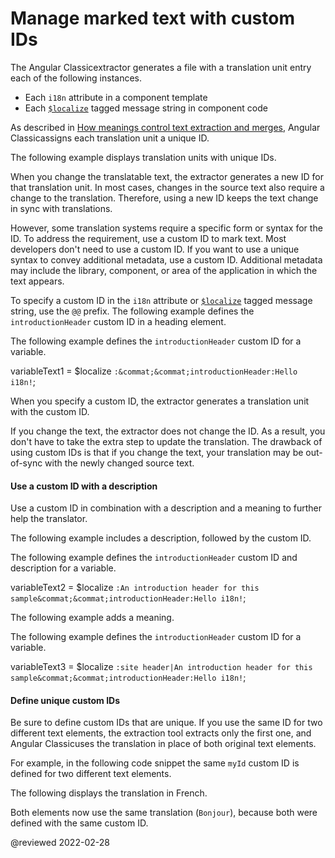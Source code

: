 # Manage marked text with custom IDs

The Angular Classicextractor generates a file with a translation unit entry each of the following instances.

*   Each `i18n` attribute in a component template
*   Each [`$localize`][AioApiLocalizeInitLocalize] tagged message string in component code

As described in [How meanings control text extraction and merges][AioGuideI18nCommonPrepareHowMeaningsControlTextExtractionAndMerges], Angular Classicassigns each translation unit a unique ID.

The following example displays translation units with unique IDs.

<code-example header="messages.fr.xlf.html" path="i18n/doc-files/messages.fr.xlf.html" region="generated-id"></code-example>

When you change the translatable text, the extractor generates a new ID for that translation unit.
In most cases, changes in the source text also require a change to the translation.
Therefore, using a new ID keeps the text change in sync with translations.

However, some translation systems require a specific form or syntax for the ID.
To address the requirement, use a custom ID to mark text.
Most developers don't need to use a custom ID.
If you want to use a unique syntax to convey additional metadata, use a custom ID.
Additional metadata may include the library, component, or area of the application in which the text appears.

To specify a custom ID in the `i18n` attribute or [`$localize`][AioApiLocalizeInitLocalize] tagged message string, use the `@@` prefix.
The following example defines the `introductionHeader` custom ID in a heading element.

<code-example header="app/app.component.html" path="i18n/doc-files/app.component.html" region="i18n-attribute-solo-id"></code-example>

The following example defines the `introductionHeader` custom ID for a variable.

<!--todo: replace with code example -->

<code-example format="typescript" language="typescript">

variableText1 = &dollar;localize `:&commat;&commat;introductionHeader:Hello i18n!`;

</code-example>

When you specify a custom ID, the extractor generates a translation unit with the custom ID.

<code-example header="messages.fr.xlf.html" path="i18n/doc-files/messages.fr.xlf.html" region="custom-id"></code-example>

If you change the text, the extractor does not change the ID.
As a result, you don't have to take the extra step to update the translation.
The drawback of using custom IDs is that if you change the text, your translation may be out-of-sync with the newly changed source text.

#### Use a custom ID with a description

Use a custom ID in combination with a description and a meaning to further help the translator.

The following example includes a description, followed by the custom ID.

<code-example header="app/app.component.html" path="i18n/doc-files/app.component.html" region="i18n-attribute-id"></code-example>

The following example defines the `introductionHeader` custom ID and description for a variable.

<!--todo: replace with code example -->

<code-example format="typescript" language="typescript">

variableText2 = &dollar;localize `:An introduction header for this sample&commat;&commat;introductionHeader:Hello i18n!`;

</code-example>

The following example adds a meaning.

<code-example header="app/app.component.html" path="i18n/doc-files/app.component.html" region="i18n-attribute-meaning-and-id"></code-example>

The following example defines the `introductionHeader` custom ID for a variable.

<!--todo: replace with code example -->

<code-example format="typescript" language="typescript">

variableText3 = &dollar;localize `:site header|An introduction header for this sample&commat;&commat;introductionHeader:Hello i18n!`;

</code-example>

#### Define unique custom IDs

Be sure to define custom IDs that are unique.
If you use the same ID for two different text elements, the extraction tool extracts only the first one, and Angular Classicuses the translation in place of both original text elements.

For example, in the following code snippet the same `myId` custom ID is defined for two different text elements.

<code-example header="app/app.component.html" path="i18n/doc-files/app.component.html" region="i18n-duplicate-custom-id"></code-example>

The following displays the translation in French.

<code-example header="src/locale/messages.fr.xlf" path="i18n/doc-files/messages.fr.xlf.html" region="i18n-duplicate-custom-id"></code-example>

Both elements now use the same translation \(`Bonjour`\), because both were defined with the same custom ID.

<code-example path="i18n/doc-files/rendered-output.html"></code-example>

<!-- links -->

[AioApiLocalizeInitLocalize]: api/localize/init/$localize "$localize | init - localize - API | Angular"

[AioGuideI18nCommonPrepareHowMeaningsControlTextExtractionAndMerges]: guide/i18n-common-prepare#how-meanings-control-text-extraction-and-merges "How meanings control text extraction and merges - Prepare components for translations | Angular"

<!-- external links -->

<!-- end links -->

@reviewed 2022-02-28
